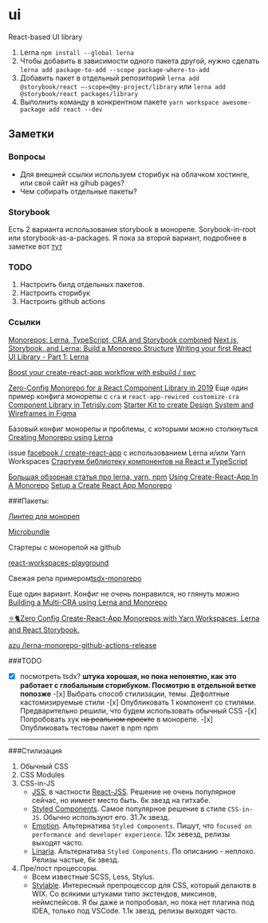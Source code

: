 # ui

React-based UI library

1. Lerna `npm install --global lerna`
2. Чтобы добавить в зависимости одного пакета другой, нужно сделать `lerna add package-to-add --scope package-where-to-add`
3. Добавить пакет в отдельный репозиторий `lerna add @storybook/react —-scope=@my-project/library` или `lerna add @storybook/react packages/library`
4. Выполнить команду в конкрентном пакете `yarn workspace awesome-package add react --dev`

## Заметки

### Вопросы

-   Для внешней ссылки используем сторибук на облачком хостинге, или свой сайт на gihub pages?
-   Чем собирать отдельные пакеты?

### Storybook

Есть 2 варианта использования storybook в монорепе. Sorybook-in-root или storybook-as-a-packages. Я пока за второй вариант, подробнее в заметке вот [тут](https://richsoni.com/posts/2019-01-24-comparing-lerna-storybook-architectures/)

### TODO

1. Настроить билд отдельных пакетов.
2. Настроить сторибук
3. Настроить github actions

### Ссылки

[Monorepos: Lerna, TypeScript, CRA and Storybook combined](https://dev.to/shnydercom/monorepos-lerna-typescript-cra-and-storybook-combined-4hli)
[Next.js, Storybook, and Lerna: Build a Monorepo Structure](https://buttercms.com/blog/nextjs-storybook-and-lerna-build-a-monorepo-structure)
[Writing your first React UI Library - Part 1: Lerna](https://dev.to/davixyz/writing-your-first-react-ui-library-part-1-lerna-17kc)

[Boost your create-react-app workflow with esbuild / swc](https://dev.to/pradel/boost-your-create-react-app-workflow-with-esbuild-swc-3a8m)

[Zero-Config Monorepo for a React Component Library in 2019](https://medium.com/@MattBlackDev/zero-config-monorepo-for-a-react-component-library-in-2019-dd9137bdd0a6)
Еще один пример конфига монорепы с `cra` и `react-app-rewired customize-cra` [](https://jibin.tech/monorepo-with-create-react-app/)
[Component Library in Tetrisly.com](https://medium.com/sketch-app-sources/how-we-organized-the-component-library-in-tetrisly-com-part-1-introduction-a2eb5ff61395)
[Starter Kit to create Design System and Wireframes in Figma](https://tetrisly.com/figma/)

Базовый конфиг монорепы и проблемы, с которыми можно столкнуться
[Creating Monorepo using Lerna](https://medium.com/@harshverma04111989/creating-monorepo-using-lerna-dd431d0db072)

issue [facebook / create-react-app](https://github.com/facebook/create-react-app/issues/1333) с использованием Lerna и/или Yarn Workspaces
[Стартуем библиотеку компонентов на React и TypeScript](https://habr.com/ru/post/461439/)

[Большая обзорная статья про lerna, yarn, npm](https://doppelmutzi.github.io/monorepo-lerna-yarn-workspaces/)
[Using Create-React-App In A Monorepo](https://medium.com/frontend-digest/using-create-react-app-in-a-monorepo-a4e6f25be7aa)
[](https://medium.com/@tymekluczko/the-complete-guide-to-publish-react-hook-as-npm-package-880049829e89)
[Setup a Create React App Monorepo](https://f1lt3r.io/create-react-app-monorepo-with-lerna-storybook-jest)

###Пакеты:

[Линтер для монореп](https://github.com/Thinkmill/manypkg)

[Microbundle](https://github.com/developit/microbundle)

Стартеры с монорепой на github

[react-workspaces-playground](https://github.com/react-workspaces/react-workspaces-playground)

Свежая репа примером[tsdx-monorepo](https://github.com/jaredpalmer/tsdx-monorepo)

Еще один вариант. Конфиг не очень понравился, но глянуть можно [Building a Multi-CRA using Lerna and Monorepo](https://medium.com/swlh/building-a-multi-cra-using-lerna-and-monorepo-4628de405c6b)

[⚛🐈Zero Config Create-React-App Monorepos with Yarn Workspaces, Lerna and React Storybook.](https://github.com/react-workspaces/react-workspaces-playground)

[azu /lerna-monorepo-github-actions-release](https://github.com/azu/lerna-monorepo-github-actions-release)

###TODO

-[x] посмотреть tsdx? **штука хорошая, но пока непонятно, как это работает с глобальным сторибуком. Посмотрю в отдельной ветке попозже** -[x] Выбрать способ стилизации, темы. Дефолтные кастомизируемые стили -[x] Опубликовать 1 компонент со стилями. Предварительно решили, что будем использовать обычный CSS -[x] Попробовать хук ~~на реальном проекте~~ в монорепе. -[x] Опубликовать тестовы пакет в npm npm

---

###Стилизация

1.  Обычный CSS
2.  CSS Modules
3.  CSS-in-JS
    -   [JSS](https://cssinjs.org/?v=v10.5.0), в частности [React-JSS](https://cssinjs.org/react-jss/?v=v10.5.0). Решение не очень популярное сейчас, но иимеет место быть. 6к звезд на гитхабе.
    -   [Styled Components](https://github.com/styled-components/styled-components). Самое популярное решение в стиле `CSS-in-JS`. Обычно используют его. 31.7к звезд.
    -   [Emotion](https://emotion.sh/docs/introduction). Альтернатива `Styled Components`. Пишут, что `focused on performance and developer experience`. 12к зевезд, релизы выходят часто.
    -   [Linaria](https://github.com/callstack/linaria). Альтернатива `Styled Components`. По описанию - неплохо. Релизы частые, 6к звезд.
4.  Пре/пост процессоры.
    -   Всем известные SCSS, Less, Stylus.
    -   [Stylable](https://stylable.io/). Интересный препроцессор для CSS, который делаютв в WIX. Со всякими штуками типо экстендов, миксинов, неймспейсов. Я бы даже и попробовал, но пока нет плагина под IDEA, только под VSCode. 1.1к звезд, релизы выходят часто.
